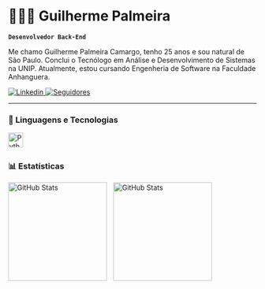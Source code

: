 # 👩🏻‍💻 Guilherme Palmeira

**`Desenvolvedor Back-End`**

Me chamo Guilherme Palmeira Camargo, tenho 25 anos e sou natural de São Paulo. Conclui o Tecnólogo em Análise e Desenvolvimento de Sistemas na UNIP. Atualmente, estou cursando Engenheria de Software na Faculdade Anhanguera.

<p align="left">
    <a href="https://www.linkedin.com/in/guilherme-palmeira-camargo-710b1717a/">
        <img 
            alt="Linkedin" 
            title="Linkedin" 
            src="https://custom-icon-badges.demolab.com/github/stars/Larissakich?color=55960c&style=for-the-badge&labelColor=488207&logo=linkedin&label=LinkeDin"
        />
    </a>
    <a href="https://github.com/guipalmeira">
        <img 
            alt="Seguidores" 
            title="Me siga no GitHub" 
            src="https://custom-icon-badges.demolab.com/github/followers/guipalmeira?color=236ad3&labelColor=1155ba&style=for-the-badge&logo=github&label=GitHub&logoColor=white"
        />
    </a>
</p>

---

### 🤖 Linguagens e Tecnologias

<img 
    align="left" 
    alt="Python" 
    title="Python"
    width="30px" 
    style="padding-right: 10px;" 
    src="https://cdn.jsdelivr.net/gh/devicons/devicon@latest/icons/python/python-original.svg" 
/>

<br/>
<br/>

### 📊 Estatísticas

<p>
  <img 
    align="left" 
    alt="GitHub Stats" 
    height="200" 
    style="padding-right: 10px;" 
    src="https://github-readme-stats.vercel.app/api?username=Larissakich&show_icons=true&theme=tokyonight&include_all_commits=true&locale=pt-br" 
  />

<img 
      align="left" 
      alt="GitHub Stats" 
      height="200" 
      src="https://github-readme-stats.vercel.app/api/top-langs/?username=larissakich&theme=tokyonight&layout=compact&custom_title=Tecnologias&langs_count=9" 
  />

</p>
